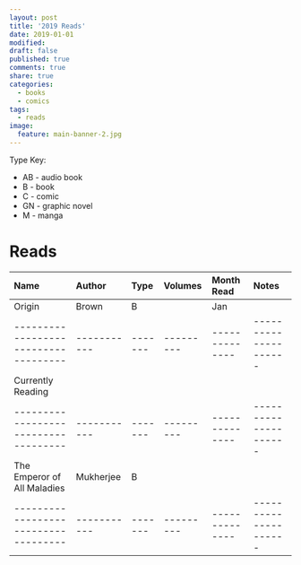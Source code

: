 ```yaml
---
layout: post
title: '2019 Reads'
date: 2019-01-01
modified:
draft: false
published: true
comments: true
share: true
categories:
  - books
  - comics
tags:
  - reads
image:
  feature: main-banner-2.jpg
---
```


Type Key:
* AB - audio book
* B - book
* C - comic
* GN - graphic novel
* M - manga

# Reads

| Name                               | Author    | Type  | Volumes | Month Read   | Notes               |
|:-----------------------------------|:----------|:------|:--------|:-------------|:--------------------|
| Origin                             | Brown     | B     |         | Jan          |                     |
|------------------------------------|-----------|-------|---------|--------------|---------------------|
| Currently Reading                  |           |       |         |              |                     |
|------------------------------------|-----------|-------|---------|--------------|---------------------|
| The Emperor of All Maladies        | Mukherjee | B     |         |              |                     |
|------------------------------------|-----------|-------|---------|--------------|---------------------|


